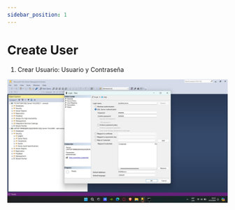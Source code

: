```yaml
---
sidebar_position: 1
---
```


# Create User

1. Crear Usuario: Usuario y Contraseña

![Locale Dropdown](./img/practica1.jpg)